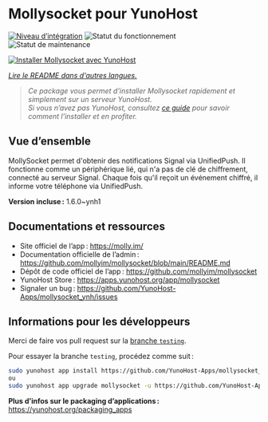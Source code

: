 <!--
Nota bene : ce README est automatiquement généré par <https://github.com/YunoHost/apps/tree/master/tools/readme_generator>
Il NE doit PAS être modifié à la main.
-->

# Mollysocket pour YunoHost

[![Niveau d’intégration](https://apps.yunohost.org/badge/integration/mollysocket)](https://ci-apps.yunohost.org/ci/apps/mollysocket/)
![Statut du fonctionnement](https://apps.yunohost.org/badge/state/mollysocket)
![Statut de maintenance](https://apps.yunohost.org/badge/maintained/mollysocket)

[![Installer Mollysocket avec YunoHost](https://install-app.yunohost.org/install-with-yunohost.svg)](https://install-app.yunohost.org/?app=mollysocket)

*[Lire le README dans d'autres langues.](./ALL_README.md)*

> *Ce package vous permet d’installer Mollysocket rapidement et simplement sur un serveur YunoHost.*  
> *Si vous n’avez pas YunoHost, consultez [ce guide](https://yunohost.org/install) pour savoir comment l’installer et en profiter.*

## Vue d’ensemble

MollySocket permet d'obtenir des notifications Signal via UnifiedPush. Il fonctionne comme un périphérique lié, qui n'a pas de clé de chiffrement, connecté au serveur Signal. Chaque fois qu'il reçoit un événement chiffré, il informe votre téléphone via UnifiedPush.


**Version incluse :** 1.6.0~ynh1
## Documentations et ressources

- Site officiel de l’app : <https://molly.im/>
- Documentation officielle de l’admin : <https://github.com/mollyim/mollysocket/blob/main/README.md>
- Dépôt de code officiel de l’app : <https://github.com/mollyim/mollysocket>
- YunoHost Store : <https://apps.yunohost.org/app/mollysocket>
- Signaler un bug : <https://github.com/YunoHost-Apps/mollysocket_ynh/issues>

## Informations pour les développeurs

Merci de faire vos pull request sur la [branche `testing`](https://github.com/YunoHost-Apps/mollysocket_ynh/tree/testing).

Pour essayer la branche `testing`, procédez comme suit :

```bash
sudo yunohost app install https://github.com/YunoHost-Apps/mollysocket_ynh/tree/testing --debug
ou
sudo yunohost app upgrade mollysocket -u https://github.com/YunoHost-Apps/mollysocket_ynh/tree/testing --debug
```

**Plus d’infos sur le packaging d’applications :** <https://yunohost.org/packaging_apps>
